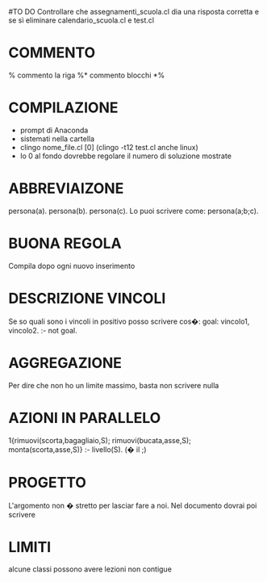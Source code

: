 #TO DO
Controllare che assegnamenti_scuola.cl dia una risposta corretta e se sì eliminare calendario_scuola.cl e test.cl

# COMMENTO
% commento la riga
%* commento blocchi *%

# COMPILAZIONE
- prompt di Anaconda
- sistemati nella cartella
- clingo nome_file.cl [0] (clingo -t12 test.cl anche linux)
- lo 0 al fondo dovrebbe regolare il numero di soluzione mostrate


# ABBREVIAIZONE
persona(a).
persona(b).
persona(c).
Lo puoi scrivere come: persona(a;b;c).

# BUONA REGOLA
Compila dopo ogni nuovo inserimento

# DESCRIZIONE VINCOLI
Se so quali sono i vincoli in positivo posso scrivere cos�:
goal: vincolo1, vincolo2.
:- not goal.

# AGGREGAZIONE
Per dire che non ho un limite massimo, basta non scrivere nulla

# AZIONI IN PARALLELO
1{rimuovi(scorta,bagagliaio,S); rimuovi(bucata,asse,S); monta(scorta,asse,S)} :- livello(S).
(� il ;)

# PROGETTO
L'argomento non � stretto per lasciar fare a noi. Nel documento dovrai poi scrivere 

# LIMITI
alcune classi possono avere lezioni non contigue